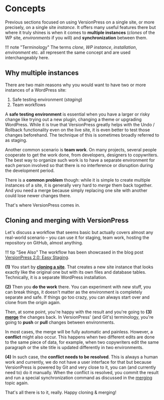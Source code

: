# Concepts

Previous sections focused on using VersionPress on a single site, or more precisely, on a single site *instance*. It offers many useful features there but where it truly shines is when it comes to **multiple instances** (*clones* of the WP site, *environments* if you will) and **synchronization** between them.

!!! note "Terminology"
    The terms *clone*, *WP instance*, *installation*, *environment* etc. all represent the same concept and are used interchangeably here.

## Why multiple instances

There are two main reasons why you would want to have two or more instances of a WordPress site:

1. Safe testing environment (*staging*)
2. Team workflows

A **safe testing environment** is essential when you have a larger or risky change like trying out a new plugin, changing a theme or upgrading WordPress. While it is true that VersionPress greatly helps with the Undo / Rollback functionality even on the live site, it is even better to test those changes beforehand. The technique of this is sometimes broadly referred to as staging.

Another common scenario is **team work**. On many projects, several people cooperate to get the work done, from developers, designers to copywriters. The best way to organize such work is to have a separate environment for each person involved so that there is no interference or disruption during the development period.

There is a **common problem** though: while it is simple to create multiple instances of a site, it is generally very hard to *merge* them back together. And you need a merge because simply replacing one site with another could lose newer changes there.

That's where VersionPress comes in.

## Cloning and merging with VersionPress

Let's discuss a workflow that seems basic but actually covers almost any real-world scenario – you can use it for staging, team work, hosting the repository on GitHub, almost anything.

!!! tip "See Also"
    The workflow has been showcased in the blog post [VersionPress 2.0: Easy Staging](https://blog.versionpress.net/2015/09/versionpress-2-0-staging/).

**(1)** You start by **[cloning a site](./cloning.md)**. That creates a new site instance that looks exactly like the original one but with its own files and database tables. Technically, it is a separate WordPress installation.

**(2)** Then you **do the work** there. You can experiment with new stuff, you can break things, it doesn't matter as the environment is completely separate and safe. If things go too crazy, you can always start over and clone from the origin again.

Then, at some point, you're happy with the result and  you're going to **(3)** **[merge](./merging.md)** the changes back. In VersionPress' (and Git's) terminology, you're going to **push** or **pull** changes between environments.

In most cases, the merge will be fully automatic and painless. However, a **conflict** might also occur. This happens when two different edits are done to the same piece of data, for example, when two copywriters edit the same paragraph or the site title is updated differently in two environments.

**(4)** In such case, the **conflict needs to be resolved**. This is always a human work and currently, we do not have a user interface for that but because VersionPress is powered by Git and very close to it, you can (and currently need to) do it manually. When the conflict is resolved, you commit the result and run a special synchronization command as discussed in the [merging](./merging.md) topic again.

That's all there is to it, really. Happy cloning & merging!
